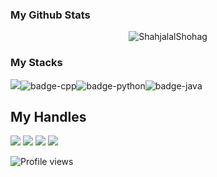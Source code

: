 ### My Github Stats
<p align="center"> <img src="https://github-readme-stats.vercel.app/api?username=ShahjalalShohag&show_icons=true&theme=gotham" alt="ShahjalalShohag" />

### My Stacks
<img src="https://img.shields.io/badge/Languages-black?style=for-the-badge&logo=plex&logoColor=FFFFFF">![badge-cpp](https://img.shields.io/badge/c%2B%2B-black?style=for-the-badge&logo=c%2B%2B&logoColor=79740e&labelColor=211e1b)![badge-python](https://img.shields.io/badge/python-black?style=for-the-badge&logo=python&logoColor=79740e&labelColor=211e1b)![badge-java](https://img.shields.io/badge/java-black?style=for-the-badge&logo=java&logoColor=79740e&labelColor=211e1b) <br/>

## My Handles
 [<img src="https://img.shields.io/badge/ShahjalalShohag-black?style=for-the-badge&logo=linkedin&logoColor=white">](https://www.linkedin.com/in/shahjalal-shohag-394332156/)
 [<img src="https://img.shields.io/badge/ShahjalalShohag-black?style=for-the-badge&logo=SVG&logoColor=79740e">](https://profile-summary-for-github.com/user/ShahjalalShohag) 
 [<img src="https://img.shields.io/badge/YouKn0wWho-black?style=for-the-badge&logo=SVG&logoColor=79740e">](https://codeforces.com/profile/YouKn0wWho) 
 [<img src="https://img.shields.io/badge/sjshohag-black?style=for-the-badge&logo=SVG&logoColor=79740e">](https://www.codechef.com/users/sjshohag) 

![Profile views](https://gpvc.arturio.dev/ShahjalalShohag)
